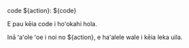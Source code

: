 code ${action}: ${code}

E pau kēia code i hoʻokahi hola.

Inā ʻaʻole ʻoe i noi no ${action}, e haʻalele wale i kēia leka uila.
